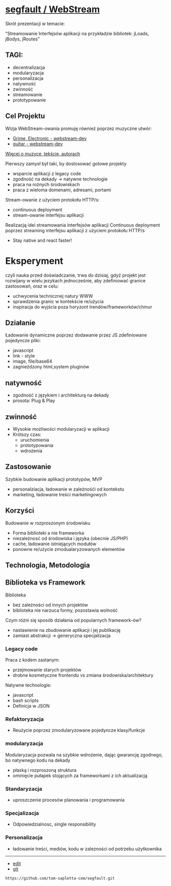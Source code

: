 # [segfault / WebStream](https://tom-sapletta-com.github.io/segfault/)

Skrót prezentacji w temacie:
 
"Streamowanie Interfejsów aplikacji na przykładzie bibliotek: jLoads, jBodys, jRoutes"

## TAGI: 
+ decentralizacja
+ modularyzacja
+ personalizacja
+ natywność
+ zwinność
+ streamowanie
+ prototypowanie

## Cel Projektu

Wizja WebStream-owania promuję również poprzez muzyczne utwór:
+ [Grime, Electronic - webstream-dev](https://soundcloud.com/softreck/webstream-dev)
+ [guitar - webstream-dev](https://soundcloud.com/softreck/guitar-webstream)


[Więcej o muzyce, tekście, autorach](https://music.webstream.dev)

Pierwszy zamysł był taki, by dostosować gotowe projekty
+ wsparcie aplikacji z legacy code
+ zgodność na dekady -> natywne technologie
+ praca na rożnych środowiskach
+ praca z wieloma domenami, adresami, portami

Stream-owanie z użyciem protokołu HTTP/s:
+ continuous deployment
+ stream-owanie interfejsu aplikacji

Realizacją idei streamowania interfejsów aplikacji Continuous deployment poprzez streaming interfejsu aplikacji z użyciem protokołu HTTP/s
+ Stay native and react faster!

# Eksperyment 
czyli nauka przed doświadczanie, trwa do dzisiaj, gdyż projekt jest rozwijany w wielu jezykach jednocześnie, aby zdefiniować granice zastosowań, oraz w celu:
+ uchwycenia technicznej natury WWW
+ sprawdzenia granic w kontekście re/użycia
+ inspiracja do wyjścia poza horyzont trendów/frameworków/chmur


## Działanie
Ładowanie dynamiczne poprzez dodawanie przez JS zdefiniowane pojedyncze pliki:
+ javascript
+ link - style
+ image, file/base64
+ zagnieżdzony html,system pluginów


## natywność
+ zgodność z językiem i architekturą na dekady
+ prosota: Plug & Play


## zwinność
+ Wysokie możliwości modularyzacji w aplikacji
+ Krótszy czas:
  + uruchomienia
  + prototypowania
  + wdrożenia


## Zastosowanie
Szybkie budowanie aplikacji prototypów, MVP
+ personalziacja, ładowanie w zależnośći od kontekstu
+ marketing, ładowanie treści marketingowych


## Korzyści
Budowanie w rozproszonym środowisku
+ Forma biblioteki a nie frameworka
+ niezależnosć od środowiska i języka (obecnie JS/PHP)
+ cache, ładowanie istniejących modułów
+ ponowne re/użycie zmodualaryzowanych elementów

## Technologia, Metodologia

## Biblioteka vs Framework

Biblioteka
+ bez zależności od innych projektów
+ biblioteka nie narzuca formy, pozostawia wolność

Czym różni się sposób działania od popularnych framework-ów?
+ nastawienie na zbudowanie aplikacji i jej publikację
+ zamiast abstrakcji -> generyczna specjalizacja


### Legacy code
Praca z kodem zastanym:
+ przejmowanie starych projektów
+ drobne kosmetyczne frontendu vs zmiana środowiska/architektury

Natywne technologie:
+ javascript
+ bash scripts
+ Definicja w JSON

### Refaktoryzacja
+ Reużycie poprzez zmodularyzowane pojedyncze klasy/funkcje

### modularyzacja
Modularyzacja pozwala na szybkie wdrożenie, dając gwarancję zgodnego, bo natywnego kodu na dekady
+ płaską i rozproszoną struktura
+ ominięcie pułapek stojących za frameworkami z ich aktualizacją

### Standaryzacja
+ uproszczenie procesów planowania i programowania

### Specjalizacja
+ Odpowiedzialnosc, single responsibility

### Personalizacja
+ ładowanie treści, mediów, kodu w zalezności od potrzebu użytkownika



---
+ [edit](https://github.com/tom-sapletta-com/segfault/edit/main/README.md)
+ [git](https://github.com/tom-sapletta-com/segfault)
```
https://github.com/tom-sapletta-com/segfault.git
```

